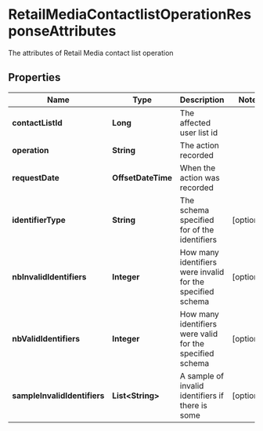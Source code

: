 

# RetailMediaContactlistOperationResponseAttributes

The attributes of Retail Media contact list operation

## Properties

| Name | Type | Description | Notes |
|------------ | ------------- | ------------- | -------------|
|**contactListId** | **Long** | The affected user list id |  |
|**operation** | **String** | The action recorded |  |
|**requestDate** | **OffsetDateTime** | When the action was recorded |  |
|**identifierType** | **String** | The schema specified for of the identifiers |  [optional] |
|**nbInvalidIdentifiers** | **Integer** | How many identifiers were invalid for the specified schema |  [optional] |
|**nbValidIdentifiers** | **Integer** | How many identifiers were valid for the specified schema |  [optional] |
|**sampleInvalidIdentifiers** | **List&lt;String&gt;** | A sample of invalid identifiers if there is some |  [optional] |



